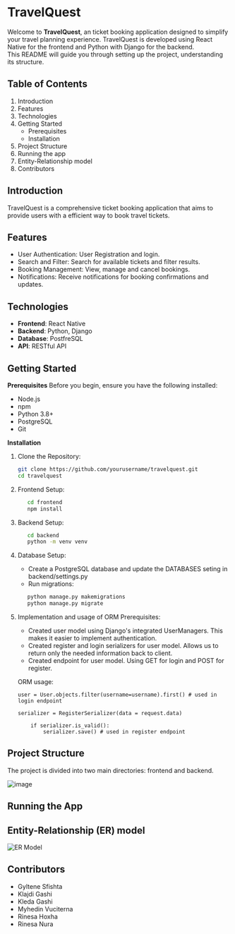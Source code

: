 # TravelQuest

Welcome to **TravelQuest**, an ticket booking application designed to simplify your travel planning experience. TravelQuest is developed using React Native for the frontend and Python with Django for the backend.  
This README will guide you through setting up the project, understanding its structure.

## Table of Contents
1. Introduction
2. Features
3. Technologies
4. Getting Started
   * Prerequisites
   * Installation
5. Project Structure
6. Running the app
7. Entity-Relationship model
8. Contributors

## Introduction 
TravelQuest is a comprehensive ticket booking application that aims to provide users with a efficient way to book travel tickets. 

## Features 
* User Authentication: User Registration and login.
* Search and Filter: Search for available tickets and filter results.
* Booking Management: View, manage and cancel bookings.
* Notifications: Receive notifications for booking confirmations and updates.

## Technologies
* **Frontend**: React Native
* **Backend**: Python, Django
* **Database**: PostfreSQL
* **API**: RESTful API

## Getting Started 
**Prerequisites**
Before you begin, ensure you have the following installed:

* Node.js
* npm 
* Python 3.8+
* PostgreSQL
* Git

**Installation** 

1. Clone the Repository:
   ```bash
   git clone https://github.com/yourusername/travelquest.git 
   cd travelquest
   ```
   
2. Frontend Setup:
   ```bash
      cd frontend
      npm install
   ```

3. Backend Setup:
   ```bash
      cd backend  
      python -m venv venv
   ```
  

4. Database Setup:
   * Create a PostgreSQL database and update the DATABASES seting in backend/settings.py
   * Run migrations:
   ```bash
      python manage.py makemigrations 
      python manage.py migrate
      ```
      
5. Implementation and usage of ORM
    Prerequisites: 
    - Created user model using Django's integrated UserManagers. This makes it easier to implement authentication.
    - Created register and login serializers for user model. Allows us to return only the needed information back to client.
    - Created endpoint for user model. Using GET for login and POST for register.

    ORM usage:
    ```
    user = User.objects.filter(username=username).first() # used in login endpoint
    ```
    ```
    serializer = RegisterSerializer(data = request.data)
        
        if serializer.is_valid():
            serializer.save() # used in register endpoint
    ```

 
## Project Structure 
The project is divided into two main directories: frontend and backend.

![image](https://github.com/KlajdiGashi/TravelQuest/assets/118850687/9f347462-5058-4507-90b9-370606378eb9)

## Running the App 



## Entity-Relationship (ER) model
![ER Model](https://github.com/KlajdiGashi/TravelQuest/assets/118850687/7f28fc3c-4271-4642-a7c7-11c057fa9819)

## Contributors 
* Gyltene Sfishta
* Klajdi Gashi
* Kleda Gashi
* Myhedin Vuciterna
* Rinesa Hoxha
* Rinesa Nura 

